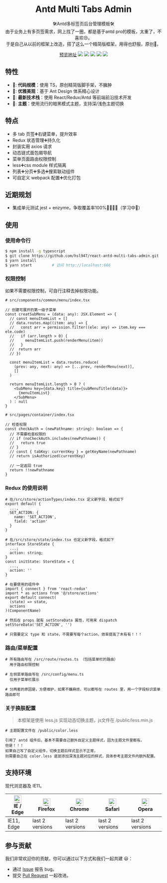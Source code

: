 <h1 align="center">Antd Multi Tabs Admin</h1>

<div align="center">🛠️Antd多标签页后台管理模板🛠️</div>

<div align="center">
由于业务上有多页签需求，网上找了一圈，都是基于antd pro的模板，太重了，不喜欢😒。<br/>
于是自己从以前的框架上改造，搭了这么一个精简版框架，用得也舒服，原创🤪。

[预览地址](https://www.hongshaoli.com/antd-admin)
![](https://github.com/hsl947/hsl947.github.io/raw/master/images/antd-admin-1.png)
![](https://github.com/hsl947/hsl947.github.io/raw/master/images/antd-admin-2.png)
![](https://github.com/hsl947/hsl947.github.io/raw/master/images/antd-admin-3.png)
![](https://github.com/hsl947/hsl947.github.io/raw/master/images/antd-admin-4.png)
![](https://github.com/hsl947/hsl947.github.io/raw/master/images/antd-admin-5.png)
</div>

## 特性

- 📐: **代码规模**：使用 TS，原创精简版脚手架，不臃肿
- 💎: **优雅美观**：基于 Ant Design 体系精心设计
- 🚀: **最新技术栈**：使用 React/Redux/Antd 等前端前沿技术开发
- 🎨: **主题**：使用流行的暗黑模式主题，支持深/浅色主题切换

## 特点

- 多 tab 页签➕右键菜单，提升效率
- Redux 状态管理➕持久化
- 封装实用 axios 请求
- 动态链式面包屑导航
- 菜单页面路由权限控制
- less➕css module 样式隔离
- 列表➕分页➕多选➕搜索联动组件
- 可自定义 webpack 配置➕优化打包

## 近期规划

- 集成单元测试 jest + enzyme，争取覆盖率100%💪🏻💪🏻（学习中🤫）

## 使用

### 使用命令行
```bash
$ npm install -g typescript
$ git clone https://github.com/hsl947/react-antd-multi-tabs-admin.git
$ yarn install
$ yarn start         # 访问 http://localhost:666
```

### 权限控制
<p>如果不需要权限控制，可自行注释去掉权限功能。</p>

```
# src/components/common/menu/index.tsx

// 创建可展开的第一级子菜单
const creatSubMenu = (data: any): JSX.Element => {
  // const menuItemList = []
  // data.routes.map((item: any) => {
  //   const arr = permission.filter((ele: any) => item.key === ele.code)
  //   if (arr.length > 0) {
  //     menuItemList.push(renderMenu(item))
  //   }
  //  return arr
  // })

  const menuItemList = data.routes.reduce(
    (prev: any, next: any) => [...prev, renderMenu(next)],
    []
  )

  return menuItemList.length > 0 ? (
    <SubMenu key={data.key} title={subMenuTitle(data)}>
      {menuItemList}
    </SubMenu>
  ) : null
}
```

```
# src/pages/container/index.tsx

// 检查权限
const checkAuth = (newPathname: string): boolean => {
  // 不需要检查权限的
  // if (noCheckAuth.includes(newPathname)) {
  //   return true
  // }
  // const { tabKey: currentKey } = getKeyName(newPathname)
  // return isAuthorized(currentKey)

  // 一定返回 true
  return !!newPathname
}

```

### Redux 的使用说明
```
# 在/src/store/actionTypes/index.tsx 定义新字段，格式如下
export default {
  ...,
  SET_ACTION: {
    name: 'SET_ACTION',
    field: 'action'
  }
}

# 在/src/store/state/index.tsx 也定义新字段，格式如下
interface StoreState {
  ...;
  action: string;
}
const initState: StoreState = {
  ...,
  action: ''
}

# 在要使用的组件中
import { connect } from 'react-redux'
import * as actions from '@/store/actions'
export default connect(
  (state) => state,
  actions
)(ComponentName)

# 然后在 props 就有 setStoreData 属性，可用来 dispatch
setStoreData('SET_ACTION', '')

# 只需要定义 type 和 state，不需要写每个action，效率提高了木有有！！！
```

### 路由/菜单配置
```
# 所有路由写在 /src/route/routes.ts （包括菜单栏的路由）
  用于路由权限控制

# 左侧菜单路由写在 /src/config/menu.ts
  仅用于菜单栏展示

# 分两套的原因是，方便维护，如果不嫌麻烦，可以都写在 routes 里，用一个字段标识菜单路由即可
```

### 关于换肤配置
> 本框架是使用 less.js 实现动态切换主题，js文件在 /public/less.min.js
```
# 主题配置文件在 /public/color.less

引用了 antd 组件后，基本不需要自己额外自定义主题样式，因为主题文件里都有。
但是！！！
如果自己写了自定义组件，切换主题后样式显示不正常，
则需要自己在 color.less 底部添加深浅主题对应的样式，具体参考主题文件内额外配置。

```

## 支持环境

现代浏览器及 IE11。

| [<img src="https://raw.githubusercontent.com/alrra/browser-logos/master/src/edge/edge_48x48.png" alt="IE / Edge" width="24px" height="24px" />](http://godban.github.io/browsers-support-badges/)</br>IE / Edge | [<img src="https://raw.githubusercontent.com/alrra/browser-logos/master/src/firefox/firefox_48x48.png" alt="Firefox" width="24px" height="24px" />](http://godban.github.io/browsers-support-badges/)</br>Firefox | [<img src="https://raw.githubusercontent.com/alrra/browser-logos/master/src/chrome/chrome_48x48.png" alt="Chrome" width="24px" height="24px" />](http://godban.github.io/browsers-support-badges/)</br>Chrome | [<img src="https://raw.githubusercontent.com/alrra/browser-logos/master/src/safari/safari_48x48.png" alt="Safari" width="24px" height="24px" />](http://godban.github.io/browsers-support-badges/)</br>Safari | [<img src="https://raw.githubusercontent.com/alrra/browser-logos/master/src/opera/opera_48x48.png" alt="Opera" width="24px" height="24px" />](http://godban.github.io/browsers-support-badges/)</br>Opera |
| --------- | --------- | --------- | --------- | --------- |
| IE11, Edge| last 2 versions| last 2 versions| last 2 versions| last 2 versions

## 参与贡献

我们非常欢迎你的贡献，你可以通过以下方式和我们一起共建 :smiley:：

- 通过 [Issue](https://github.com/hsl947/react-antd-multi-tabs-admin/issues) 报告 bug。
- 提交 [Pull Request](https://github.com/hsl947/react-antd-multi-tabs-admin/pulls) 一起改进。
